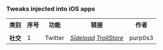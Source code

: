 ### Tweaks injected into iOS apps

<table>
    <tr> <th> 类别 </th> <th> 序号 </th> <th> 功能 </th> <th> 链接 </th> <th> 作者 </th> </tr>
	<tr>
		<td colspan="5">  </td>
    </tr>
	<tr>
		<td rowspan="1"><strong>社交</strong></td>
		<td > 1 </td> <td > Twitter </td> <td ><a href="https://github.com/purp0s3/Tweaked-iOS-Apps/releases/download/21.jun.23/Twitter9.63_BHTwitter3.9.1.ipa"><em>Sideload</em></a> <a href="https://github.com/purp0s3/Tweaked-iOS-Apps/releases/download/21.jun.23/Twitter9.63_BHTwitter3.9.1TS.ipa"><em>TrollStore</em></a></td><td>purp0s3</td>
    </tr>
	
</table>

